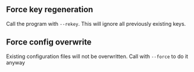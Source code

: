 ## Force key regeneration
Call the program with `--rekey`. This will ignore all previously existing keys.

## Force config overwrite
<!-- TODO: test this -->
Existing configuration files will not be overwritten. Call with `--force` to do it anyway
